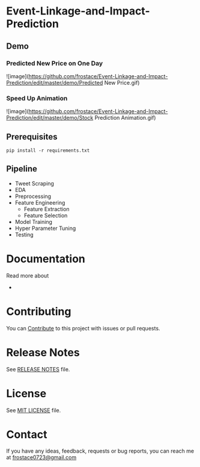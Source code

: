 # Event-Linkage-and-Impact-Prediction

## Demo
### Predicted New Price on One Day
![image](https://github.com/frostace/Event-Linkage-and-Impact-Prediction/edit/master/demo/Predicted New Price.gif)
### Speed Up Animation
![image](https://github.com/frostace/Event-Linkage-and-Impact-Prediction/edit/master/demo/Stock Prediction Animation.gif)

## Prerequisites
```shell
pip install -r requirements.txt
```

## Pipeline

* Tweet Scraping
* EDA
* Preprocessing
* Feature Engineering
  * Feature Extraction
  * Feature Selection
* Model Training
* Hyper Parameter Tuning
* Testing




# Documentation

Read more about

  * []()

# Contributing

You can [Contribute](docs/contributing.md) to this project with issues or pull requests.

# Release Notes

See [RELEASE NOTES](RELEASE_NOTES.md) file.

# License

See [MIT LICENSE](https://github.com/frostace/Event-Linkage-and-Impact-Prediction/blob/master/LICENSE) file.

# Contact

If you have any ideas, feedback, requests or bug reports, you can reach me at
[frostace0723@gmail.com](mailto:frostace0723@gmail.com)
